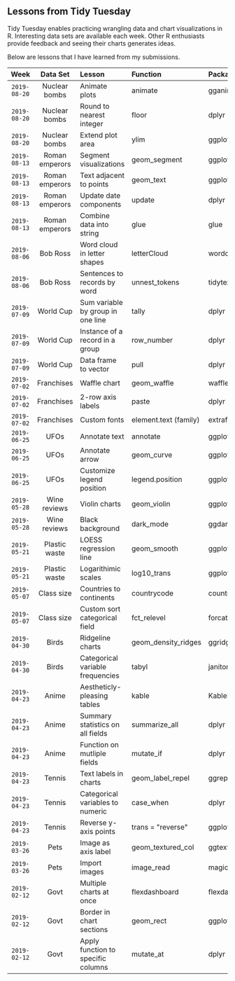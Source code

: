 ## Lessons from Tidy Tuesday
Tidy Tuesday enables practicing wrangling data and chart visualizations in R.  Interesting data sets are available each week.  Other R enthusiasts provide feedback and seeing their charts generates ideas.

Below are lessons that I have learned from my submissions.

| Week | Data Set | Lesson | Function | Package 
| :---: | :---: | :--- | :--- | :--- |
|`2019-08-20`| Nuclear bombs | Animate plots | animate | gganimate |
|`2019-08-20`| Nuclear bombs | Round to nearest integer | floor | dplyr |
|`2019-08-20`| Nuclear bombs | Extend plot area | ylim | ggplot |
|`2019-08-13`| Roman emperors | Segment visualizations | geom_segment | ggplot2 |
|`2019-08-13`| Roman emperors | Text adjacent to points | geom_text | ggplot2 |
|`2019-08-13`| Roman emperors | Update date components | update | dplyr |
|`2019-08-13`| Roman emperors | Combine data into string | glue | glue |
|`2019-08-06`| Bob Ross | Word cloud in letter shapes | letterCloud | wordcloud2 |
|`2019-08-06`| Bob Ross | Sentences to records by word | unnest_tokens | tidytext |
|`2019-07-09`| World Cup | Sum variable by group in one line | tally | dplyr |
|`2019-07-09`| World Cup | Instance of a record in a group | row_number | dplyr |
|`2019-07-09`| World Cup | Data frame to vector | pull | dplyr |
|`2019-07-02`| Franchises | Waffle chart | geom_waffle | waffle |
|`2019-07-02`| Franchises | 2-row axis labels | paste | dplyr |
|`2019-07-02`| Franchises | Custom fonts | element.text (family) | extrafont |
|`2019-06-25`| UFOs | Annotate text | annotate | ggplot2 |
|`2019-06-25`| UFOs | Annotate arrow | geom_curve | ggplot2 |
|`2019-06-25`| UFOs | Customize legend position | legend.position | ggplot2 |
|`2019-05-28`| Wine reviews | Violin charts | geom_violin | ggplot2 |
|`2019-05-28`| Wine reviews | Black background | dark_mode | ggdark |
|`2019-05-21`| Plastic waste | LOESS regression line | geom_smooth | ggplot2 |
|`2019-05-21`| Plastic waste | Logarithimic scales | log10_trans | ggplot2 |
|`2019-05-07`| Class size | Countries to continents | countrycode | countrycode |
|`2019-05-07`| Class size | Custom sort categorical field | fct_relevel | forcats |
|`2019-04-30`| Birds | Ridgeline charts | geom_density_ridges | ggridges |
|`2019-04-30`| Birds | Categorical variable frequencies | tabyl | janitor |
|`2019-04-23`| Anime | Aestheticly-pleasing tables | kable | KableExtra |
|`2019-04-23`| Anime | Summary statistics on all fields | summarize_all | dplyr |
|`2019-04-23`| Anime | Function on mutliple fields | mutate_if | dplyr |
|`2019-04-23`| Tennis | Text labels in charts | geom_label_repel | ggrepel |
|`2019-04-23`| Tennis | Categorical variables to numeric | case_when | dplyr |
|`2019-04-23`| Tennis | Reverse y-axis points | trans = "reverse" | ggplot2 |
|`2019-03-26`| Pets | Image as axis label | geom_textured_col | ggtextures |
|`2019-03-26`| Pets | Import images | image_read | magick |
|`2019-02-12`| Govt | Multiple charts at once | flexdashboard | flexdashboard |
|`2019-02-12`| Govt | Border in chart sections | geom_rect | ggplot2 |
|`2019-02-12`| Govt | Apply function to specific columns | mutate_at | dplyr |
